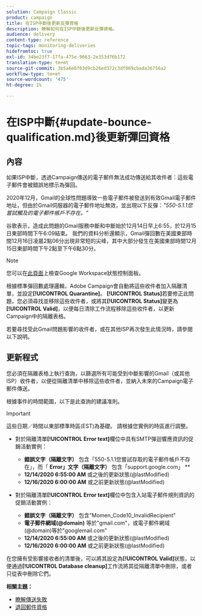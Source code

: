 ```yaml
---
solution: Campaign Classic
product: campaign
title: 在ISP中斷後更新反彈資格
description: 瞭解如何在ISP中斷後更新反彈資格。
audience: delivery
content-type: reference
topic-tags: monitoring-deliveries
hidefromtoc: true
exl-id: 34be23f7-17fa-475e-9663-2e353d76b172
translation-type: tm+mt
source-git-commit: 3b5a6e6f03d9cb26ed372c3df069cbada36756a2
workflow-type: tm+mt
source-wordcount: '475'
ht-degree: 1%

---
```


# 在ISP中斷{#update-bounce-qualification.md}後更新彈回資格

## 內容

如果ISP中斷，透過Campaign傳送的電子郵件無法成功傳送給其收件者：這些電子郵件會被錯誤地標示為彈回。

2020年12月，Gmail的全球性問題導致一些電子郵件被發送到有效Gmail電子郵件地址，但由於Gmail伺服器的電子郵件地址無效，並出現以下反彈：*&quot;550-5.1.1您嘗試觸及的電子郵件帳戶不存在。&quot;*

谷歌表示，造成此問題的Gmail服務中斷和中斷始於12月14日早上6:55，於12月15日東部時間下午6:09結束。 我們的資料分析還顯示，Gmail彈回數在美國東部時間12月16日凌晨2點06分出現非常短的尖峰，其中大部分發生在美國東部時間12月15日東部時間下午2點至下午6點30分。

>[!NOTE]
>
>您可以在[此頁面](https://www.google.com/appsstatus#hl=en&amp;v=status)上檢查Google Workspace狀態控制面板。


根據標準彈回數處理邏輯，Adobe Campaign會自動將這些收件者加入隔離清單，並設定&#x200B;**[!UICONTROL Quarantine]**。 **[!UICONTROL Status]**&#x200B;若要修正此問題，您必須尋找並移除這些收件者，或將其&#x200B;**[!UICONTROL Status]**&#x200B;變更為&#x200B;**[!UICONTROL Valid]**，以便每日清除工作流程移除這些收件者，以更新Campaign中的隔離表格。

若要尋找受此Gmail問題影響的收件者，或在其他ISP再次發生此情況時，請參閱以下說明。

## 更新程式

您必須在隔離表格上執行查詢，以篩選所有可能受到中斷影響的Gmail（或其他ISP）收件者，以便從隔離清單中移除這些收件者，並納入未來的Campaign電子郵件傳送。

根據事件的時間範圍，以下是此查詢的建議准則。

>[!IMPORTANT]
>
>這些日期／時間以東部標準時區(EST)為基礎。 請根據您實例的時區進行調整。

* 對於隔離清單&#x200B;**[!UICONTROL Error text]**&#x200B;欄位中具有SMTP彈迴響應資訊的促銷活動實例：

   * **錯誤文字（隔離文字）** 包含「550-5.1.1您嘗試存取的電子郵件帳戶不存在」，而「 **Error」文字（隔離文字）** 包含「support.google.com」 **
   * **12/14/2020 6:55:00 AM** 或之後的更新狀態(@lastModified)
   * **12/16/2020 6:00:00 AM** 或之前更新狀態(@lastModified)

* 對於隔離清單&#x200B;**[!UICONTROL Error text]**&#x200B;欄位中包含入站電子郵件規則資訊的促銷活動實例：

   * **錯誤文字（隔離文字）** 包含&quot;Momen_Code10_InvalidRecipient&quot;
   * **電子郵件網域(@domain)** 等於&quot;gmail.com&quot;，或電子郵件網域(@domain)等於&quot;googlemail.com&quot;
   * **12/14/2020 6:55:00 AM** 或之後的更新狀態(@lastModified)
   * **12/16/2020 6:00:00 AM** 或之前更新狀態(@lastModified)

在您擁有受影響接收者的清單後，可以將其設定為&#x200B;**[!UICONTROL Valid]**&#x200B;狀態，以便通過&#x200B;**[!UICONTROL Database cleanup]**&#x200B;工作流將其從隔離清單中刪除，或者只從表中刪除它們。

**相關主題：**
* [瞭解傳送失敗](../../delivery/using/understanding-delivery-failures.md)
* [退回郵件資格](../../delivery/using/understanding-delivery-failures.md#bounce-mail-qualification)
